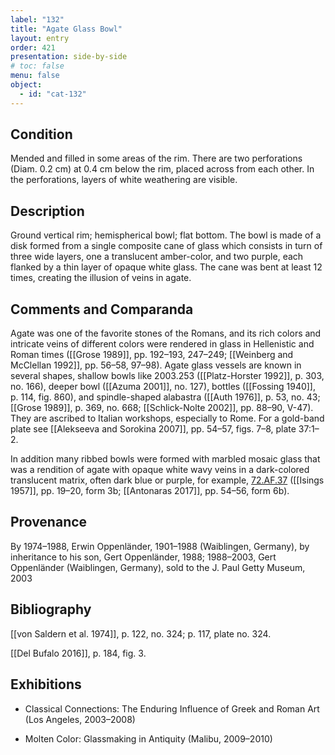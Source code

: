 ```yaml
---
label: "132"
title: "Agate Glass Bowl"
layout: entry
order: 421
presentation: side-by-side
# toc: false
menu: false
object:
  - id: "cat-132"
---
```


## Condition

Mended and filled in some areas of the rim. There are two perforations (Diam. 0.2 cm) at 0.4 cm below the rim, placed across from each other. In the perforations, layers of white weathering are visible.

## Description

Ground vertical rim; hemispherical bowl; flat bottom. The bowl is made of a disk formed from a single composite cane of glass which consists in turn of three wide layers, one a translucent amber-color, and two purple, each flanked by a thin layer of opaque white glass. The cane was bent at least 12 times, creating the illusion of veins in agate.

## Comments and Comparanda

Agate was one of the favorite stones of the Romans, and its rich colors and intricate veins of different colors were rendered in glass in Hellenistic and Roman times ([[Grose 1989]], pp. 192–193, 247–249; [[Weinberg and McClellan 1992]], pp. 56–58, 97–98). Agate glass vessels are known in several shapes, shallow bowls like 2003.253 ([[Platz-Horster 1992]], p. 303, no. 166), deeper bowl ([[Azuma 2001]], no. 127), bottles ([[Fossing 1940]], p. 114, fig. 860), and spindle-shaped alabastra ([[Auth 1976]], p. 53, no. 43; [[Grose 1989]], p. 369, no. 668; [[Schlick-Nolte 2002]], pp. 88–90, V-47). They are ascribed to Italian workshops, especially to Rome. For a gold-band plate see [[Alekseeva and Sorokina 2007]], pp. 54–57, figs. 7–8, plate 37:1–2.

In addition many ribbed bowls were formed with marbled mosaic glass that was a rendition of agate with opaque white wavy veins in a dark-colored translucent matrix, often dark blue or purple, for example, [72.AF.37](#num) ([[Isings 1957]], pp. 19–20, form 3b; [[Antonaras 2017]], pp. 54–56, form 6b).

## Provenance

By 1974–1988, Erwin Oppenländer, 1901–1988 (Waiblingen, Germany), by inheritance to his son, Gert Oppenländer, 1988; 1988–2003, Gert Oppenländer (Waiblingen, Germany), sold to the J. Paul Getty Museum, 2003

## Bibliography

[[von Saldern et al. 1974]], p. 122, no. 324; p. 117, plate no. 324.

[[Del Bufalo 2016]], p. 184, fig. 3.

## Exhibitions

-   Classical Connections: The Enduring Influence of Greek and Roman Art (Los Angeles, 2003–2008)

-   Molten Color: Glassmaking in Antiquity (Malibu, 2009–2010)